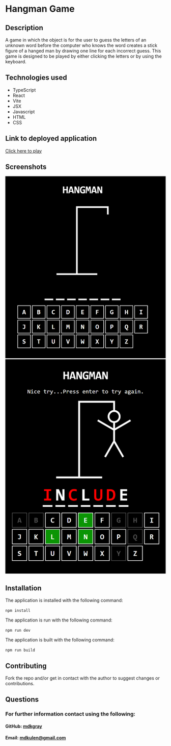 # Hangman Game

## Description

A game in which the object is for the user to guess the letters of an unknown word before the computer who knows the word creates a stick figure of a hanged man by drawing one line for each incorrect guess. This game is designed to be played by either clicking the letters or by using the keyboard.  

## Technologies used

- TypeScript
- React
- Vite
- JSX
- Javascript
- HTML
- CSS

## Link to deployed application

[Click here to play](https://mdkgray.github.io/HaNgMaN-GaMe/)

## Screenshots

![Screenshot1](./public/assets/screenshots/screenshot1.png)
![Screenshot2](./public/assets/screenshots/screenshot2.png)

## Installation 

The application is installed with the following command: 

`npm install` 

The application is run with the following command: 

`npm run dev`

The application is built with the following command: 

`npm run build`

## Contributing

Fork the repo and/or get in contact with the author to suggest changes or contributions. 

## Questions

### For further information contact using the following:

#### GitHub: [mdkgray](https://github.com/mdkgray)

#### Email: mdkulen@gmail.com